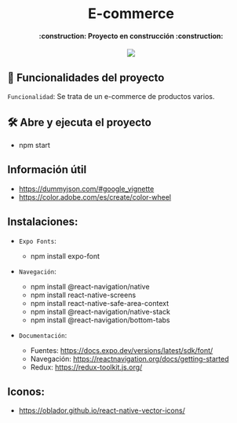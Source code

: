 <h1 align="center"> E-commerce </h1>

<h4 align="center">
    :construction: Proyecto en construcción :construction:
</h4>

<p align="center">
   <img src="https://img.shields.io/badge/STATUS-EN%20DESAROLLO-green">
</p>

## :hammer: Funcionalidades del proyecto

`Funcionalidad`: Se trata de un e-commerce de productos varios.

## 🛠️ Abre y ejecuta el proyecto
- npm start

## Información útil
- https://dummyjson.com/#google_vignette
- https://color.adobe.com/es/create/color-wheel

## Instalaciones: 
- `Expo Fonts`: 
    - npm install expo-font

- `Navegación`: 
    - npm install @react-navigation/native
    - npm install react-native-screens 
    - npm install react-native-safe-area-context
    - npm install @react-navigation/native-stack
    - npm install @react-navigation/bottom-tabs

- `Documentación`: 
    - Fuentes: https://docs.expo.dev/versions/latest/sdk/font/
    - Navegación: https://reactnavigation.org/docs/getting-started
    - Redux: https://redux-toolkit.js.org/

## Iconos:
- https://oblador.github.io/react-native-vector-icons/